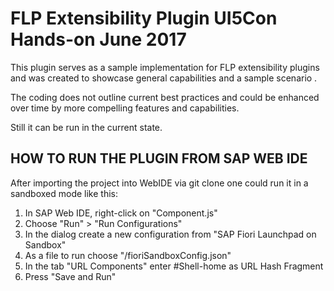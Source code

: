 
# FLP Extensibility Plugin UI5Con Hands-on June 2017

This plugin serves as a sample implementation for FLP extensibility plugins and was created to showcase general capabilities and a sample scenario .

The coding does not outline current best practices and could be enhanced over time by more compelling features and capabilities.

Still it can be run in the current state. 

## HOW TO RUN THE PLUGIN FROM SAP WEB IDE

After importing the project into WebIDE via git clone one could run it in a sandboxed mode like this:

1. In SAP Web IDE, right-click on "Component.js"
2. Choose "Run" > "Run Configurations" 
3. In the dialog create a new configuration from "SAP Fiori Launchpad on Sandbox"
4. As a file to run choose "/fioriSandboxConfig.json"
5. In the tab "URL Components" enter #Shell-home as URL Hash Fragment
6. Press "Save and Run"